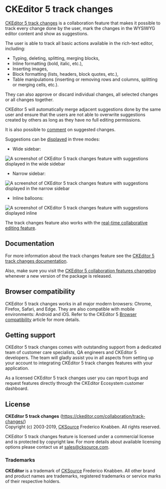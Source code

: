 # CKEditor 5 track changes

[CKEditor 5 track changes](https://ckeditor.com/collaboration/track-changes/) is a collaboration feature that makes it possible to track every change done by the user, mark the changes in the WYSIWYG editor content and show as suggestions.

The user is able to track all basic actions available in the rich-text editor, including:
* Typing, deleting, splitting, merging blocks,
* Inline formatting (bold, italic, etc.),
* Inserting images,
* Block formatting (lists, headers, block quotes, etc.),
* Table manipulations (inserting or removing rows and columns, splitting or merging cells, etc.).

They can also approve or discard individual changes, all selected changes or all changes together.

CKEditor 5 will automatically merge adjacent suggestions done by the same user and ensure that the users are not able to overwrite suggestions created by others as long as they have no full editing permissions.

It is also possible to [comment](https://ckeditor.com/collaboration/comments/) on suggested changes.

Suggestions can be [displayed](https://ckeditor.com/docs/ckeditor5/latest/features/collaboration/comments/comments-display-mode.html) in three modes:

- Wide sidebar:

![A screenshot of CKEditor 5 track changes feature with suggestions displayed in the wide sidebar](https://c.cksource.com/a/1/img/npm/ckeditor5-track-changes.png)

- Narrow sidebar:

![A screenshot of CKEditor 5 track changes feature with suggestions displayed in the narrow sidebar](https://c.cksource.com/a/1/img/npm/ckeditor5-track-changes-narrow.png)

- Inline balloons:

![A screenshot of CKEditor 5 track changes feature with suggestions displayed inline](https://c.cksource.com/a/1/img/npm/ckeditor5-track-changes-inline.png)

The track changes feature also works with the [real-time collaborative editing feature](https://ckeditor.com/collaboration/real-time-collaborative-editing/).

## Documentation

For more information about the track changes feature see the [CKEditor 5 track changes documentation](https://ckeditor.com/docs/ckeditor5/latest/features/collaboration/track-changes/track-changes.html).

Also, make sure you visit the [CKEditor 5 collaboration features changelog](https://ckeditor.com/collaboration/changelog/) whenever a new version of the package is released.

## Browser compatibility

CKEditor 5 track changes works in all major modern browsers: Chrome, Firefox, Safari, and Edge. They are also compatible with mobile environments: Android and iOS. Refer to the CKEditor 5 [Browser compatibility](https://ckeditor.com/docs/ckeditor5/latest/builds/guides/support/browser-compatibility.html) article for more details.

## Getting support

CKEditor 5 track changes comes with outstanding support from a dedicated team of customer care specialists, QA engineers and CKEditor 5 developers. The team will gladly assist you in all aspects from setting up your account to integrating CKEditor 5 track changes features with your application.

As a licensed CKEditor 5 track changes user you can report bugs and request features directly through the CKEditor Ecosystem customer dashboard.

## License

**CKEditor 5 track changes** (https://ckeditor.com/collaboration/track-changes/)<br>
Copyright (c) 2003-2019, [CKSource](http://cksource.com) Frederico Knabben. All rights reserved.

CKEditor 5 track changes feature is licensed under a commercial license and is protected by copyright law.
For more details about available licensing options please contact us at sales@cksource.com.

### Trademarks

**CKEditor** is a trademark of [CKSource](http://cksource.com) Frederico Knabben. All other brand and product names are trademarks, registered trademarks or service marks of their respective holders.
